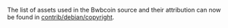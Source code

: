 The list of assets used in the Bwbcoin source and their attribution can now be found in [contrib/debian/copyright](../contrib/debian/copyright).
